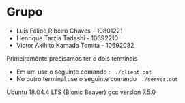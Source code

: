 <h1> Grupo </h1>
<ul>
 <li> Luis Felipe Ribeiro Chaves   - 10801221 </li>
 <li> Henrique Tarzia Tadashi      - 10692210 </li>
 <li> Victor Akihito Kamada Tomita - 10692082 </li>
</ul>
Primeiramente precisamos ter o dois terminais
    <ul>
        <li>   Em um use o seguinte comando : <code> ./client.out </code> </li>
        <li>No outro terminal use o seguinte comando <code> ./server.out </code></li>
    </ul>

Ubuntu 18.04.4 LTS (Bionic Beaver)
gcc version 7.5.0
